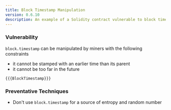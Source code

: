 ```yaml
---
title: Block Timestamp Manipulation
version: 0.6.10
description: An example of a Solidity contract vulnerable to block timestamp manipulation
---
```


### Vulnerability

`block.timestamp` can be manipulated by miners with the following constraints

- it cannot be stamped with an earlier time than its parent
- it cannot be too far in the future

```solidity
{{{BlockTimestamp}}}
```

### Preventative Techniques

- Don't use `block.timestamp` for a source of entropy and random number
